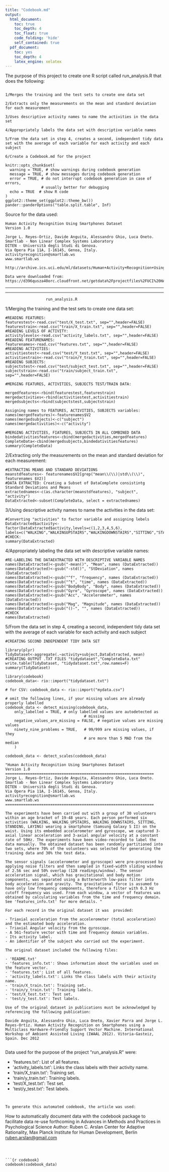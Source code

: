 ```yaml
---
title: "Codebook.md"
output:
  html_document:
    toc: true
    toc_depth: 4
    toc_float: true
    code_folding: 'hide'
    self_contained: true
  pdf_document:
    toc: yes
    toc_depth: 4
    latex_engine: xelatex
---
```

The purpose of this project to create one R script called run_analysis.R that does the following:
```

1/Merges the training and the test sets to create one data set

2/Extracts only the measurements on the mean and standard deviation for each measurement

3/Uses descriptive activity names to name the activities in the data set

4/Appropriately labels the data set with descriptive variable names

5/From the data set in step 4, creates a second, independent tidy data set with the average of each variable for each activity and each subject

6/Create a Codebook.md for the project
```

```{r setup}
knitr::opts_chunk$set(
  warning = TRUE, # show warnings during codebook generation
  message = TRUE, # show messages during codebook generation
  error = TRUE, # do not interrupt codebook generation in case of errors,
                # usually better for debugging
  echo = TRUE  # show R code
)
ggplot2::theme_set(ggplot2::theme_bw())
pander::panderOptions("table.split.table", Inf)
```

Source  for the data used: 
```
Human Activity Recognition Using Smartphones Dataset
Version 1.0
 
Jorge L. Reyes-Ortiz, Davide Anguita, Alessandro Ghio, Luca Oneto.
Smartlab - Non Linear Complex Systems Laboratory
DITEN - Università degli Studi di Genova.
Via Opera Pia 11A, I-16145, Genoa, Italy.
activityrecognition@smartlab.ws
www.smartlab.ws

http://archive.ics.uci.edu/ml/datasets/Human+Activity+Recognition+Using+Smartphones

Data were downloaded from:
https://d396qusza40orc.cloudfront.net/getdata%2Fprojectfiles%2FUCI%20HAR%20Dataset.zip

```
--------------------------------------------------------------------------------
--------------------------------------------------------------------------------

     

                      run_analysis.R

                     

1/Merging the training and the test sets to create one data set:
```
#READING FEATURES:
featurestest<-read.csv("test/X_test.txt", sep="",header=FALSE) 
featurestrain<-read.csv("train/X_train.txt", sep="",header=FALSE)
#READING LEVELS OF ACTIVITY:
activitylevels<-read.csv("activity_labels.txt", sep="",header=FALSE) 
#READING FEATURENAMES:
featurenames<-read.csv("features.txt", sep="",header=FALSE)
#READING ACTIVITIES:
activitiestest<-read.csv("test/Y_test.txt", sep="",header=FALSE) 
activitiestrain<-read.csv("train/Y_train.txt", sep="",header=FALSE)
#READING SUBJECTS:
subjectstest<-read.csv("test/subject_test.txt", sep="",header=FALSE) 
subjectstrain<-read.csv("train/subject_train.txt", sep="",header=FALSE)

#MERGING FEATURES, ACTIVITIES, SUBJECTS TEST/TRAIN DATA:

mergedfeatures<-rbind(featurestest,featurestrain)
mergedactivities<-rbind(activitiestest,activitiestrain)
mergedsubjects<-rbind(subjectstest,subjectstrain)
  
Assigning names to FEATURES, ACTIVITIES, SUBJECTS variables:
names(mergedfeatures)<-featurenames$V2
names(mergedsubjects)<-c("subject")
names(mergedactivities)<-c("activity")
  
#MERGING ACTIVITIES, FIATURES, SUBJECTS IN ALL COMBINED DATA 
bindedativitiesfeatures<-cbind(mergedactivities,mergedfeatures)
CompleteData<-cbind(mergedsubjects,bindedativitiesfeatures)
summary(CompleteData) 
```

2/Extracting only the measurements on the mean and standard deviation for each measurement:
```
#EXTRACTING MEANS AND STANDARD DEVIATIONS
meanstdfeatures<- featurenames$V2[grep("mean\\(\\)|std\\(\\)", featurenames $V2)]
#DATA EXTRACTED: Creating a Subset of DataComplete consistintg Standard Deviations and Means
extractednames<-c(as.character(meanstdfeatures), "subject", "activity")
DataExtracted<-subset(CompleteData, select = extractednames)
```
3/Using descriptive activity names to name the activities in the data set:


```
#Converting "activities" to factor variable and assigning lebels
DataExtracted$activity<-factor(DataExtracted$activity,levels=c(1,2,3,4,5,6),
labels=c("WALKING","WALKINGUPSTAIRS","WALKINGDOWNSTAIRS","SITTING","STANDING","LAYING")) 
#CHECK:
summary(DataExtracted)
```
4/Appropriately labeling the data set with descriptive variable names:

```
#RE-LABELING THE DATAEXTRACTED WITH DESCRIPTIVE VARIABLE NAMES
names(DataExtracted)<-gsub("-mean()", "Mean", names (DataExtracted))
names(DataExtracted)<-gsub("-std()", "StDeviation", names (DataExtracted))
names(DataExtracted)<-gsub("^f", "frequency", names (DataExtracted))
names(DataExtracted)<-gsub("^t", "time", names (DataExtracted))
names(DataExtracted)<-gsub("BodyBody", "Body", names (DataExtracted))
names(DataExtracted)<-gsub("Gyro", "Gyroscope", names (DataExtracted))
names(DataExtracted)<-gsub("Acc", "Accelerometer", names (DataExtracted))
names(DataExtracted)<-gsub("Mag", "Magnitude", names (DataExtracted))
names(DataExtracted)<-gsub("()-", "", names (DataExtracted))
#CHECK
names(DataExtracted)
```
5/From the data set in step 4, creating a second, independent tidy data set with the average of each variable for each activity and each subject

```
#CREATING SECOND INDEPENDENT TIDY DATA SET 
 
library(plyr)
TidyDataset<-aggregate(.~activity+subject,DataExtracted, mean)
#CREATING OUTPUT .TXT FILES "tidydataset","CompleteData.txt"
write.table(TidyDataset, "tidydataset.txt",row.names=F)
summary(TidyDataset)
```
 
 

```{r prepare_codebook}
library(codebook)
codebook_data<- rio::import("tidydataset.txt")
 
# for CSV: codebook_data <- rio::import("mydata.csv")

# omit the following lines, if your missing values are already properly labelled
codebook_data <- detect_missing(codebook_data,
    only_labelled = TRUE, # only labelled values are autodetected as
                                   # missing
    negative_values_are_missing = FALSE, # negative values are missing values
    ninety_nine_problems = TRUE,   # 99/999 are missing values, if they
                                   # are more than 5 MAD from the median
    )
 
codebook_data <- detect_scales(codebook_data)
```


```Description of data used(citing from README.TXT):
"Human Activity Recognition Using Smartphones Dataset
Version 1.0
==================================================================
Jorge L. Reyes-Ortiz, Davide Anguita, Alessandro Ghio, Luca Oneto.
Smartlab - Non Linear Complex Systems Laboratory
DITEN - Università degli Studi di Genova.
Via Opera Pia 11A, I-16145, Genoa, Italy.
activityrecognition@smartlab.ws
www.smartlab.ws
==================================================================

The experiments have been carried out with a group of 30 volunteers within an age bracket of 19-48 years. Each person performed six activities (WALKING, WALKING_UPSTAIRS, WALKING_DOWNSTAIRS, SITTING, STANDING, LAYING) wearing a smartphone (Samsung Galaxy S II) on the waist. Using its embedded accelerometer and gyroscope, we captured 3-axial linear acceleration and 3-axial angular velocity at a constant rate of 50Hz. The experiments have been video-recorded to label the data manually. The obtained dataset has been randomly partitioned into two sets, where 70% of the volunteers was selected for generating the training data and 30% the test data. 

The sensor signals (accelerometer and gyroscope) were pre-processed by applying noise filters and then sampled in fixed-width sliding windows of 2.56 sec and 50% overlap (128 readings/window). The sensor acceleration signal, which has gravitational and body motion components, was separated using a Butterworth low-pass filter into body acceleration and gravity. The gravitational force is assumed to have only low frequency components, therefore a filter with 0.3 Hz cutoff frequency was used. From each window, a vector of features was obtained by calculating variables from the time and frequency domain. See 'features_info.txt' for more details. "

For each record in the original dataset it was  provided:

- Triaxial acceleration from the accelerometer (total acceleration) and the estimated body acceleration.
- Triaxial Angular velocity from the gyroscope. 
- A 561-feature vector with time and frequency domain variables. 
- Its activity label. 
- An identifier of the subject who carried out the experiment.

The original dataset included the following files:

- 'README.txt'
- 'features_info.txt': Shows information about the variables used on the feature vector.
- 'features.txt': List of all features.
- 'activity_labels.txt': Links the class labels with their activity name.
- 'train/X_train.txt': Training set.
- 'train/y_train.txt': Training labels.
- 'test/X_test.txt': Test set.
- 'test/y_test.txt': Test labels.

Use of the original dataset in publications must be acknowledged by referencing the following publication:

Davide Anguita, Alessandro Ghio, Luca Oneto, Xavier Parra and Jorge L. Reyes-Ortiz. Human Activity Recognition on Smartphones using a Multiclass Hardware-Friendly Support Vector Machine. International Workshop of Ambient Assisted Living (IWAAL 2012). Vitoria-Gasteiz, Spain. Dec 2012
 
```
Data used for the purpose of the project "run_analysis.R" were:

- 'features.txt': List of all features.
- 'activity_labels.txt': Links the class labels with their activity name.
- 'train/X_train.txt': Training set.
- 'train/y_train.txt': Training labels.
- 'test/X_test.txt': Test set.
- 'test/y_test.txt': Test labels.


```


To generate this automated codebook, the article was used:
```
How to automatically document data with the codebook package to facilitate
data re-use forthcoming in Advances in Methods and Practices in Psychological Science
Author: Ruben C. Arslan
Center for Adaptive Rationality, Max Planck Institute for Human Development, Berlin ruben.arslan@gmail.com 
```
 


```{r codebook}
codebook(codebook_data)
```
